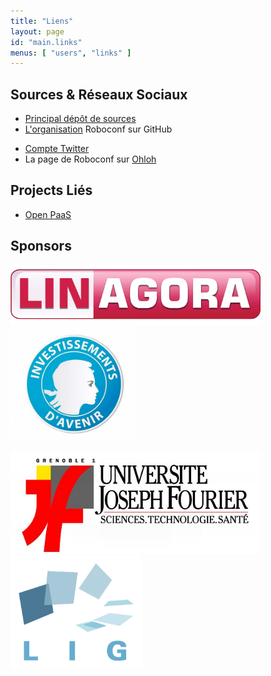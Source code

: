```yaml
---
title: "Liens"
layout: page
id: "main.links"
menus: [ "users", "links" ]
---
```


## Sources &amp; Réseaux Sociaux

* [Principal dépôt de sources](https://github.com/roboconf/roboconf)
* [L'organisation](https://github.com/roboconf) Roboconf sur GitHub

<!-- -->

* [Compte Twitter](https://twitter.com/Roboconf)
* La page de Roboconf sur [Ohloh](https://www.ohloh.net/p/roboconf)

## Projects Liés

* [Open PaaS](http://research.petalslink.org/display/openpaas)

## Sponsors

<a href="http://linagora.com/"><img src="/resources/img/sponsor-linagora.gif" alt="Linagora" width="400" /></a>
<img src="/resources/img/sponsor-fsn.jpg" alt="FSN" height="180" />

<a href="http://www.ujf-grenoble.fr/"><img src="/resources/img/sponsor-ujf.jpg" alt="Université Joseph Fourier" width="400" /></a>
<a href="http://www.liglab.fr/"><img src="/resources/img/sponsor-lig.jpg" alt="Laboratoire d'Informatique de Grenoble" height="180" /></a>
